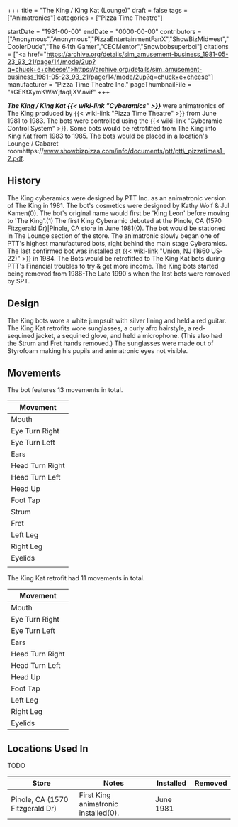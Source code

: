 +++
title = "The King / King Kat (Lounge)"
draft = false
tags = ["Animatronics"]
categories = ["Pizza Time Theatre"]


startDate = "1981-00-00"
endDate = "0000-00-00"
contributors = ["Anonymous","Anonymous","PizzaEntertainmentFanX","ShowBizMidwest","CoolerDude","The 64th Gamer","CECMentor","Snowbobsuperboi"]
citations = ["<a href=\"https://archive.org/details/sim_amusement-business_1981-05-23_93_21/page/14/mode/2up?q=chuck+e+cheese\">https://archive.org/details/sim_amusement-business_1981-05-23_93_21/page/14/mode/2up?q=chuck+e+cheese</a>"]
manufacturer = "Pizza Time Theatre Inc."
pageThumbnailFile = "sGEKtXymKWaYjfaqIjXV.avif"
+++

***The King / King Kat {{< wiki-link "Cyberamics" >}}*** were animatronics of The King produced by {{< wiki-link "Pizza Time Theatre" >}} from June 1981 to 1983. The bots were controlled using the {{< wiki-link "Cyberamic Control System" >}}. Some bots would be retrofitted from The King into King Kat from 1983 to 1985. The bots would be placed in a location's Lounge / Cabaret roomhttps://www.showbizpizza.com/info/documents/ptt/ptt\_pizzatimes1-2.pdf.

## History

The King cyberamics were designed by PTT Inc. as an animatronic version of The King in 1981. The bot's cosmetics were designed by Kathy Wolf &amp; Jul Kamen(0). The bot's original name would first be 'King Leon' before moving to 'The King'.(1) The first King Cyberamic debuted at the Pinole, CA (1570 Fitzgerald Dr)|Pinole, CA store in June 1981(0). The bot would be stationed in The Lounge section of the store. The animatronic slowly began one of PTT's highest manufactured bots, right behind the main stage Cyberamics. The last confirmed bot was installed at {{< wiki-link "Union, NJ (1660 US-22)" >}} in 1984. The Bots would be retrofitted to The King Kat bots during PTT's Financial troubles to try &amp; get more income. The King bots started being removed from 1986-The Late 1990's when the last bots were removed by SPT.

## Design

The King bots wore a white jumpsuit with silver lining and held a red guitar. The King Kat retrofits wore sunglasses, a curly afro hairstyle, a red-sequined jacket, a sequined glove, and held a microphone. (This also had the Strum and Fret hands removed.) The sunglasses were made out of Styrofoam making his pupils and animatronic eyes not visible.

## Movements

The bot features 13 movements in total.

| Movement        |
|-----------------|
| Mouth           |
| Eye Turn Right  |
| Eye Turn Left   |
| Ears            |
| Head Turn Right |
| Head Turn Left  |
| Head Up         |
| Foot Tap        |
| Strum           |
| Fret            |
| Left Leg        |
| Right Leg       |
| Eyelids         |
|                 |

The King Kat retrofit had 11 movements in total.

| Movement        |
|-----------------|
| Mouth           |
| Eye Turn Right  |
| Eye Turn Left   |
| Ears            |
| Head Turn Right |
| Head Turn Left  |
| Head Up         |
| Foot Tap        |
| Left Leg        |
| Right Leg       |
| Eyelids         |

## Locations Used In

TODO

| Store                           | Notes                                | Installed | Removed |
|---------------------------------|--------------------------------------|-----------|---------|
| Pinole, CA (1570 Fitzgerald Dr) | First King animatronic installed(0). | June 1981 |         |